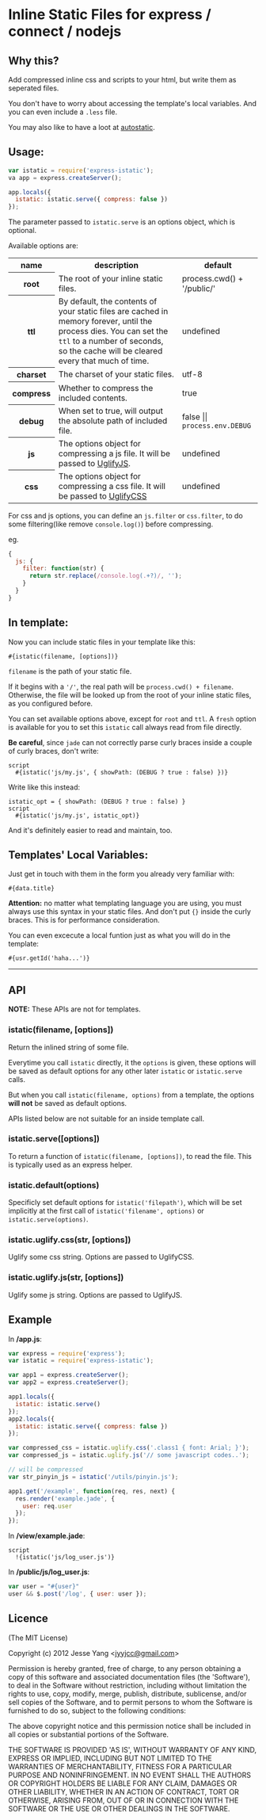 # Inline Static Files for express / connect / nodejs

## Why this?

Add compressed inline css and scripts to your html, but write them as seperated files.

You don't have to worry about accessing the template's local variables. And you can even include a `.less` file.

You may also like to have a loot at [autostatic](https://github.com/ktmud/autostatic).

## Usage:

```javascript
var istatic = require('express-istatic');
va app = express.createServer();

app.locals({
  istatic: istatic.serve({ compress: false })
});
```
The parameter passed to `istatic.serve` is an options object, which is optional.

Available options are:

<table>
  <tr>
  	<th>name</th>
  	<th>description</th>
  	<th>default</th>
  </tr>
  <tr>
    <th>root</th>
    <td>The root of your inline static files.</td>
    <td>
    process.cwd() + '/public/'
     </td>
  </tr>
  <tr>
    <th>ttl</th>
    <td>By default, the contents of your static files are cached in memory forever, until the process dies. You can set the <code>ttl</code> to a number of seconds, so the cache will be cleared every that much of time.
    </td>
    <td>
    undefined
    </td>
  </tr>
  <tr>
    <th>charset </th>
    <td>The charset of your static files.</td>
    <td>
    utf-8
    </td>
  </tr>
  <tr>
    <th>compress </th>
    <td>Whether to compress the included contents.</td>
    <td>
    true
    </td>
  </tr>
  <tr>
    <th>debug</th>
    <td>When set to true, will output the absolute path of included file.</td>
    <td>
    false || <code>process.env.DEBUG</code>
    </td>
  </tr>
  <tr>
    <th>js</th>
    <td>The options object for compressing a js file. It will be passed to <a href="https://github.com/mishoo/UglifyJS">UglifyJS</a>. </td>
    <td>
    undefined
    </td>
  </tr>
  <tr>
    <th>css</th>
    <td>The options object for compressing a css file. It will be passed to <a href="https://github.com/fmarcia/UglifyCSS">UglifyCSS</a></td>
    <td>
    undefined
    </td>
  </tr>
</table>

For css and js options, you can define an `js.filter` or `css.filter`, to do some filtering(like remove `console.log()`) before compressing.

eg.

```javascript
{
  js: {
    filter: function(str) {
      return str.replace(/console.log(.+?)/, '');
    }
  }
}
```

## In template: 

Now you can include static files in your template like this:

    #{istatic(filename, [options])}

`filename` is the path of your static file.

If it begins with a `'/'`, the real path will be `process.cwd() + filename`. Otherwise, the file will be looked up from the root of your inline static files, as you configured before.   

You can set available options above, except for `root` and `ttl`. A `fresh` option is available for you to set this `istatic` call always read from file directly.

**Be careful**, since `jade` can not correctly parse curly braces inside a couple of curly braces, don't write:

    script
      #{istatic('js/my.js', { showPath: (DEBUG ? true : false) })}

Write like this instead:

    istatic_opt = { showPath: (DEBUG ? true : false) }
    script
      #{istatic('js/my.js', istatic_opt)}

And it's definitely easier to read and maintain, too.

## Templates' Local Variables:

Just get in touch with them in the form you already very familiar with:
   
    #{data.title}

**Attention:** no matter what templating language you are using, you must always use this syntax in your static files.
And don't put `{}` inside the curly braces. This is for performance consideration.

You can even excecute a local funtion just as what you will do in the template:  

    #{usr.getId('haha...')}

<hr>

## API

**NOTE:** These APIs are not for templates.

### istatic(filename, [options])

Return the inlined string of some file.

Everytime you call `istatic` directly, it the `options` is given, these options will be saved as default options for any other later `istatic` or `istatic.serve` calls.

But when you call `istatic(filename, options)` from a template, the options **will not** be saved as default options.

APIs listed below are not suitable for an inside template call.

### istatic.serve([options])

To return a function of `istatic(filename, [options])`, to read the file.  This is typically used as an express helper.

### istatic.default(options)

Specificly set default options for `istatic('filepath')`, which will be set implicitly at the first call of `istatic('filename', options)` or `istatic.serve(options)`.

### istatic.uglify.css(str, [options])

Uglify some css string. Options are passed to UglifyCSS.

### istatic.uglify.js(str, [options])

Uglify some js string. Options are passed to UglifyJS.

## Example 

In **/app.js**:

```javascript
var express = require('express');
var istatic = require('express-istatic');

var app1 = express.createServer();
var app2 = express.createServer();

app1.locals({
  istatic: istatic.serve()
});
app2.locals({
  istatic: istatic.serve({ compress: false })
});

var compressed_css = istatic.uglify.css('.class1 { font: Arial; }');
var compressed_js = istatic.uglify.js('// some javascript codes..');

// will be compressed
var str_pinyin_js = istatic('/utils/pinyin.js');

app1.get('/example', function(req, res, next) {
  res.render('example.jade', {
    user: req.user
  });
});
```

In **/view/example.jade**:

```haml
script
  !{istatic('js/log_user.js')}
```

In **/public/js/log_user.js**:

```javascript
var user = "#{user}"
user && $.post('/log', { user: user });
```

## Licence 

(The MIT License)

Copyright (c) 2012 Jesse Yang &lt;jyyjcc@gmail.com&gt;

Permission is hereby granted, free of charge, to any person obtaining a copy of this software and associated documentation files (the 'Software'), to deal in the Software without restriction, including without limitation the rights to use, copy, modify, merge, publish, distribute, sublicense, and/or sell copies of the Software, and to permit persons to whom the Software is furnished to do so, subject to the following conditions:

The above copyright notice and this permission notice shall be included in all copies or substantial portions of the Software.

THE SOFTWARE IS PROVIDED 'AS IS', WITHOUT WARRANTY OF ANY KIND, EXPRESS OR IMPLIED, INCLUDING BUT NOT LIMITED TO THE WARRANTIES OF MERCHANTABILITY, FITNESS FOR A PARTICULAR PURPOSE AND NONINFRINGEMENT. IN NO EVENT SHALL THE AUTHORS OR COPYRIGHT HOLDERS BE LIABLE FOR ANY CLAIM, DAMAGES OR OTHER LIABILITY, WHETHER IN AN ACTION OF CONTRACT, TORT OR OTHERWISE, ARISING FROM, OUT OF OR IN CONNECTION WITH THE SOFTWARE OR THE USE OR OTHER DEALINGS IN THE SOFTWARE.
